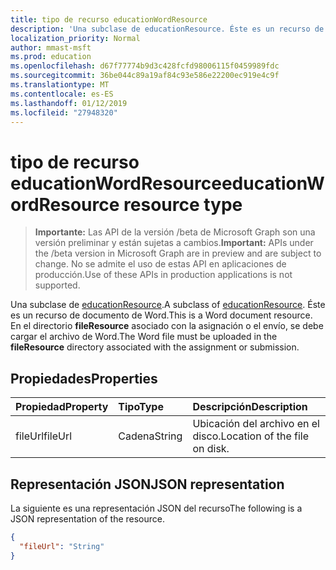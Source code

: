 ```yaml
---
title: tipo de recurso educationWordResource
description: 'Una subclase de educationResource. Éste es un recurso de documento de Word. Se debe cargar el archivo de palabras en el directorio **fileResource** asociado con el '
localization_priority: Normal
author: mmast-msft
ms.prod: education
ms.openlocfilehash: d67f77774b9d3c428fcfd98006115f0459989fdc
ms.sourcegitcommit: 36be044c89a19af84c93e586e22200ec919e4c9f
ms.translationtype: MT
ms.contentlocale: es-ES
ms.lasthandoff: 01/12/2019
ms.locfileid: "27948320"
---
```

# <a name="educationwordresource-resource-type"></a><span data-ttu-id="9279e-105">tipo de recurso educationWordResource</span><span class="sxs-lookup"><span data-stu-id="9279e-105">educationWordResource resource type</span></span>

> <span data-ttu-id="9279e-106">**Importante:** Las API de la versión /beta de Microsoft Graph son una versión preliminar y están sujetas a cambios.</span><span class="sxs-lookup"><span data-stu-id="9279e-106">**Important:** APIs under the /beta version in Microsoft Graph are in preview and are subject to change.</span></span> <span data-ttu-id="9279e-107">No se admite el uso de estas API en aplicaciones de producción.</span><span class="sxs-lookup"><span data-stu-id="9279e-107">Use of these APIs in production applications is not supported.</span></span>

<span data-ttu-id="9279e-108">Una subclase de [educationResource](educationresource.md).</span><span class="sxs-lookup"><span data-stu-id="9279e-108">A subclass of [educationResource](educationresource.md).</span></span> <span data-ttu-id="9279e-109">Éste es un recurso de documento de Word.</span><span class="sxs-lookup"><span data-stu-id="9279e-109">This is a Word document resource.</span></span> <span data-ttu-id="9279e-110">En el directorio **fileResource** asociado con la asignación o el envío, se debe cargar el archivo de Word.</span><span class="sxs-lookup"><span data-stu-id="9279e-110">The Word file must be uploaded in the **fileResource** directory associated with the assignment or submission.</span></span>


## <a name="properties"></a><span data-ttu-id="9279e-111">Propiedades</span><span class="sxs-lookup"><span data-stu-id="9279e-111">Properties</span></span>
| <span data-ttu-id="9279e-112">Propiedad</span><span class="sxs-lookup"><span data-stu-id="9279e-112">Property</span></span>     | <span data-ttu-id="9279e-113">Tipo</span><span class="sxs-lookup"><span data-stu-id="9279e-113">Type</span></span>   |<span data-ttu-id="9279e-114">Descripción</span><span class="sxs-lookup"><span data-stu-id="9279e-114">Description</span></span>|
|:---------------|:--------|:----------|
|<span data-ttu-id="9279e-115">fileUrl</span><span class="sxs-lookup"><span data-stu-id="9279e-115">fileUrl</span></span>|<span data-ttu-id="9279e-116">Cadena</span><span class="sxs-lookup"><span data-stu-id="9279e-116">String</span></span>|<span data-ttu-id="9279e-117">Ubicación del archivo en el disco.</span><span class="sxs-lookup"><span data-stu-id="9279e-117">Location of the file on disk.</span></span>|

## <a name="json-representation"></a><span data-ttu-id="9279e-118">Representación JSON</span><span class="sxs-lookup"><span data-stu-id="9279e-118">JSON representation</span></span>

<span data-ttu-id="9279e-119">La siguiente es una representación JSON del recurso</span><span class="sxs-lookup"><span data-stu-id="9279e-119">The following is a JSON representation of the resource.</span></span>

<!-- {
  "blockType": "resource",
  "optionalProperties": [

  ],
  "@odata.type": "microsoft.graph.educationWordResource"
}-->

```json
{
  "fileUrl": "String"
}

```

<!-- uuid: 8fcb5dbc-d5aa-4681-8e31-b001d5168d79
2015-10-25 14:57:30 UTC -->
<!-- {
  "type": "#page.annotation",
  "description": "educationWordResource resource",
  "keywords": "",
  "section": "documentation",
  "tocPath": ""
}-->
